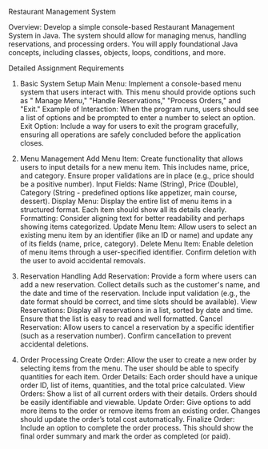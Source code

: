 Restaurant Management System

Overview:
Develop a simple console-based Restaurant Management System in Java. The system should allow for managing menus,
handling reservations, and processing orders. You will apply foundational Java concepts, including classes, objects,
loops, conditions, and more.

Detailed Assignment Requirements

1. Basic System Setup
   Main Menu: Implement a console-based menu system that users interact with. This menu should provide options such as "
   Manage Menu," "Handle Reservations," "Process Orders," and "Exit."
   Example of Interaction: When the program runs, users should see a list of options and be prompted to enter a number
   to select an option.
   Exit Option: Include a way for users to exit the program gracefully, ensuring all operations are safely concluded
   before the application closes.

2. Menu Management
   Add Menu Item: Create functionality that allows users to input details for a new menu item. This includes name,
   price, and category. Ensure proper validations are in place (e.g., price should be a positive number).
   Input Fields: Name (String), Price (Double), Category (String - predefined options like appetizer, main course,
   dessert).
   Display Menu: Display the entire list of menu items in a structured format. Each item should show all its details
   clearly.
   Formatting: Consider aligning text for better readability and perhaps showing items categorized.
   Update Menu Item: Allow users to select an existing menu item by an identifier (like an ID or name) and update any of
   its fields (name, price, category).
   Delete Menu Item: Enable deletion of menu items through a user-specified identifier. Confirm deletion with the user
   to avoid accidental removals.

3. Reservation Handling
   Add Reservation: Provide a form where users can add a new reservation. Collect details such as the customer's name,
   and the date and time of the reservation. Include input validation (e.g., the date format should be correct, and time
   slots should be available).
   View Reservations: Display all reservations in a list, sorted by date and time. Ensure that the list is easy to read
   and well formatted.
   Cancel Reservation: Allow users to cancel a reservation by a specific identifier (such as a reservation number).
   Confirm cancellation to prevent accidental deletions.


4. Order Processing
   Create Order: Allow the user to create a new order by selecting items from the menu. The user should be able to
   specify quantities for each item.
   Order Details: Each order should have a unique order ID, list of items, quantities, and the total price calculated.
   View Orders: Show a list of all current orders with their details. Orders should be easily identifiable and viewable.
   Update Order: Give options to add more items to the order or remove items from an existing order. Changes should
   update the order’s total cost automatically.
   Finalize Order: Include an option to complete the order process. This should show the final order summary and mark
   the order as completed (or paid).

